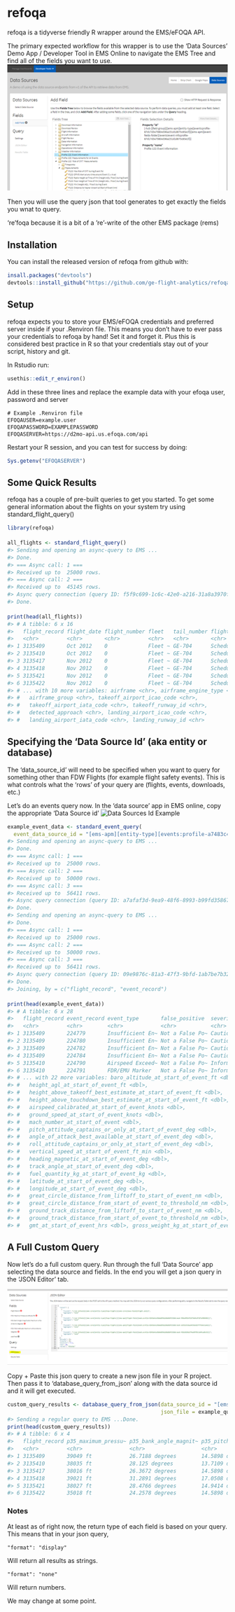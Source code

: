 
<!-- README.md is generated from README.Rmd. Please edit that file -->

# refoqa

<!-- badges: start -->
<!-- badges: end -->

refoqa is a tidyverse friendly R wrapper around the EMS/eFOQA API.

The primary expected workflow for this wrapper is to use the ‘Data
Sources’ Demo App / Developer Tool in EMS Online to navigate the EMS
Tree and find all of the fields you want to use.  
![Data Sources App Example](images/data_source_picker_example.PNG)

Then you will use the query json that tool generates to get exactly the
fields you wnat to query.

‘re’foqa because it is a bit of a ’re’-write of the other EMS package
(rems)

## Installation

You can install the released version of refoqa from github with:

``` r
insall.packages("devtools")
devtools::install_github("https://github.com/ge-flight-analytics/refoqa.git")
```

## Setup

refoqa expects you to store your EMS/eFOQA credentials and preferred
server inside if your .Renviron file. This means you don’t have to ever
pass your credentials to refoqa by hand! Set it and forget it. Plus this
is considered best practice in R so that your credentials stay out of
your script, history and git.

In Rstudio run:

``` r
usethis::edit_r_environ()
```

Add in these three lines and replace the example data with your efoqa
user, password and server

    # Example .Renviron file
    EFOQAUSER=example.user
    EFOQAPASSWORD=EXAMPLEPASSWORD
    EFOQASERVER=https://d2mo-api.us.efoqa.com/api

Restart your R session, and you can test for success by doing:

``` r
Sys.getenv("EFOQASERVER")
```

## Some Quick Results

refoqa has a couple of pre-built queries to get you started. To get some
general information about the flights on your system try using
standard\_flight\_query()

``` r
library(refoqa)

all_flights <- standard_flight_query()
#> Sending and opening an async-query to EMS ...
#> Done.
#> === Async call: 1 === 
#> Received up to  25000 rows.
#> === Async call: 2 === 
#> Received up to  45145 rows.
#> Async query connection (query ID: f5f9c699-1c6c-42e0-a216-31a8a3970f4e) deleted.
#> Done.

print(head(all_flights))
#> # A tibble: 6 x 16
#>   flight_record flight_date flight_number fleet   tail_number flight_classifica~
#>   <chr>         <chr>       <chr>         <chr>   <chr>       <chr>             
#> 1 3135409       Oct 2012    0             Fleet ~ GE-704      Scheduled Flights 
#> 2 3135410       Oct 2012    0             Fleet ~ GE-704      Scheduled Flights 
#> 3 3135417       Nov 2012    0             Fleet ~ GE-704      Scheduled Flights 
#> 4 3135418       Nov 2012    0             Fleet ~ GE-704      Scheduled Flights 
#> 5 3135421       Nov 2012    0             Fleet ~ GE-704      Scheduled Flights 
#> 6 3135422       Nov 2012    0             Fleet ~ GE-704      Scheduled Flights 
#> # ... with 10 more variables: airframe <chr>, airframe_engine_type <chr>,
#> #   airframe_group <chr>, takeoff_airport_icao_code <chr>,
#> #   takeoff_airport_iata_code <chr>, takeoff_runway_id <chr>,
#> #   detected_approach <chr>, landing_airport_icao_code <chr>,
#> #   landing_airport_iata_code <chr>, landing_runway_id <chr>
```

## Specifying the ‘Data Source Id’ (aka entity or database)

The ‘data\_source\_id’ will need to be specified when you want to query
for something other than FDW Flights (for example flight safety events).
This is what controls what the ‘rows’ of your query are (flights,
events, downloads, etc.)

Let’s do an events query now. In the ‘data source’ app in EMS online,
copy the appropriate ‘Data Source id’ ![Data Sources Id
Example](images/data_source_id_events_example.PNG)

``` r
example_event_data <- standard_event_query(
  event_data_source_id = "[ems-apm][entity-type][events:profile-a7483c449db94a449eb5f67681ee52b0]")
#> Sending and opening an async-query to EMS ...
#> Done.
#> === Async call: 1 === 
#> Received up to  25000 rows.
#> === Async call: 2 === 
#> Received up to  50000 rows.
#> === Async call: 3 === 
#> Received up to  56411 rows.
#> Async query connection (query ID: a7afaf3d-9ea9-48f6-8993-b99fd3586766) deleted.
#> Done.
#> Sending and opening an async-query to EMS ...
#> Done.
#> === Async call: 1 === 
#> Received up to  25000 rows.
#> === Async call: 2 === 
#> Received up to  50000 rows.
#> === Async call: 3 === 
#> Received up to  56411 rows.
#> Async query connection (query ID: 09e9876c-81a3-47f3-9bfd-1ab7be7b3281) deleted.
#> Done.
#> Joining, by = c("flight_record", "event_record")

print(head(example_event_data))
#> # A tibble: 6 x 28
#>   flight_record event_record event_type       false_positive  severity  status  
#>   <chr>         <chr>        <chr>            <chr>           <chr>     <chr>   
#> 1 3135409       224779       Insufficient En~ Not a False Po~ Caution   FOQA: C~
#> 2 3135409       224780       Insufficient En~ Not a False Po~ Caution   FOQA: C~
#> 3 3135409       224782       Insufficient En~ Not a False Po~ Caution   Unknown 
#> 4 3135409       224784       Insufficient En~ Not a False Po~ Caution   Unknown 
#> 5 3135410       224790       Airspeed Exceed~ Not a False Po~ Informat~ Enginee~
#> 6 3135410       224791       FDR/EMU Marker   Not a False Po~ Informat~ FOQA: C~
#> # ... with 22 more variables: baro_altitude_at_start_of_event_ft <dbl>,
#> #   height_agl_at_start_of_event_ft <dbl>,
#> #   height_above_takeoff_best_estimate_at_start_of_event_ft <dbl>,
#> #   height_above_touchdown_best_estimate_at_start_of_event_ft <dbl>,
#> #   airspeed_calibrated_at_start_of_event_knots <dbl>,
#> #   ground_speed_at_start_of_event_knots <dbl>,
#> #   mach_number_at_start_of_event <dbl>,
#> #   pitch_attitude_captains_or_only_at_start_of_event_deg <dbl>,
#> #   angle_of_attack_best_available_at_start_of_event_deg <dbl>,
#> #   roll_attitude_captains_or_only_at_start_of_event_deg <dbl>,
#> #   vertical_speed_at_start_of_event_ft_min <dbl>,
#> #   heading_magnetic_at_start_of_event_deg <dbl>,
#> #   track_angle_at_start_of_event_deg <dbl>,
#> #   fuel_quantity_kg_at_start_of_event_kg <dbl>,
#> #   latitude_at_start_of_event_deg <dbl>,
#> #   longitude_at_start_of_event_deg <dbl>,
#> #   great_circle_distance_from_liftoff_to_start_of_event_nm <dbl>,
#> #   great_circle_distance_from_start_of_event_to_threshold_nm <dbl>,
#> #   ground_track_distance_from_liftoff_to_start_of_event_nm <dbl>,
#> #   ground_track_distance_from_start_of_event_to_threshold_nm <dbl>,
#> #   gmt_at_start_of_event_hrs <dbl>, gross_weight_kg_at_start_of_event_kg <dbl>
```

## A Full Custom Query

Now let’s do a full custom query. Run through the full ‘Data Source’ app
selecting the data source and fields. In the end you will get a json
query in the ‘JSON Editor’ tab.

![JSON Query Example](images/example_json_query.PNG)

Copy + Paste this json query to create a new json file in your R
project. Then pass it to ‘database\_query\_from\_json’ along with the
data source id and it will get executed.

``` r
custom_query_results <- database_query_from_json(data_source_id = "[ems-core][entity-type][foqa-flights]",
                                                 json_file = example_query_file)
#> Sending a regular query to EMS ...Done.
print(head(custom_query_results))
#> # A tibble: 6 x 4
#>   flight_record p35_maximum_pressu~ p35_bank_angle_magnit~ p35_pitch_attitude_m~
#>   <chr>         <chr>               <chr>                  <chr>                
#> 1 3135409       39049 ft            26.7188 degrees        14.5898 degrees      
#> 2 3135410       38035 ft            28.125 degrees         13.7109 degrees      
#> 3 3135417       38016 ft            26.3672 degrees        14.5898 degrees      
#> 4 3135418       39021 ft            31.2891 degrees        17.0508 degrees      
#> 5 3135421       38027 ft            28.4766 degrees        14.9414 degrees      
#> 6 3135422       35018 ft            24.2578 degrees        14.5898 degrees
```

### Notes

At least as of right now, the return type of each field is based on your
query. This means that in your json query,

    "format": "display" 

Will return all results as strings.

    "format": "none" 

Will return numbers.

We may change at some point.
